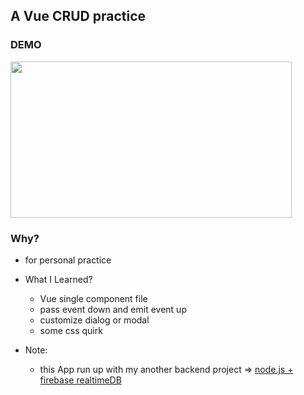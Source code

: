 ## A Vue CRUD practice

### DEMO
<img src="https://files.benhu.info/2020/09/demo_vue_crud.gif" width="450" height="250"></img>

### Why?
- for personal practice
- What I Learned?
  - Vue single component file
  - pass event down and emit event up
  - customize dialog or modal
  - some css quirk


- Note:
  - this App run up with my another backend project => [node.js + firebase realtimeDB](https://github.com/re4388/user-CRUD-Firebase-Realtime-db/blob/master/app.js)